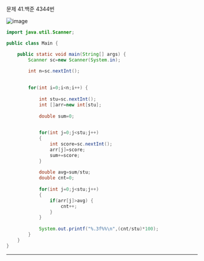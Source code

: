 문제 41.백준 4344번

![image](https://user-images.githubusercontent.com/100551348/167624893-dff7e282-8dbe-4213-931c-b56fb25382fb.png)

~~~java
import java.util.Scanner;

public class Main {

	public static void main(String[] args) {
		Scanner sc=new Scanner(System.in);
		
		int n=sc.nextInt();

		
		for(int i=0;i<n;i++) {
			
			int stu=sc.nextInt();
			int []arr=new int[stu];
			
			double sum=0;

			
			for(int j=0;j<stu;j++)
			{
				int score=sc.nextInt();
				arr[j]=score;
				sum+=score;
			}
			
			double avg=sum/stu;
			double cnt=0;
			
			for(int j=0;j<stu;j++)
			{
				if(arr[j]>avg) {
					cnt++;
				}
			}
			
			System.out.printf("%.3f%%\n",(cnt/stu)*100);		
		}
	}
}
~~~

***

